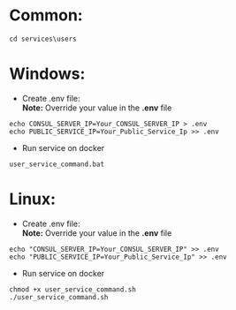 # Common:
```console
cd services\users
```
# Windows:
- Create .env file:  
**Note:** Override your value in the **.env** file
```console
echo CONSUL_SERVER_IP=Your_CONSUL_SERVER_IP > .env
echo PUBLIC_SERVICE_IP=Your_Public_Service_Ip >> .env
```
- Run service on docker
```console
user_service_command.bat
```

# Linux:
- Create .env file:  
**Note:** Override your value in the **.env** file
```console
echo "CONSUL_SERVER_IP=Your_CONSUL_SERVER_IP" >> .env
echo "PUBLIC_SERVICE_IP=Your_Public_Service_Ip" >> .env
```
- Run service on docker
```console
chmod +x user_service_command.sh
./user_service_command.sh
```